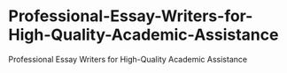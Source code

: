 # Professional-Essay-Writers-for-High-Quality-Academic-Assistance
Professional Essay Writers for High-Quality Academic Assistance
